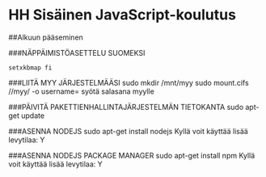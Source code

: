 # HH Sisäinen JavaScript-koulutus

##Alkuun pääseminen

###NÄPPÄIMISTÖASETTELU SUOMEKSI
```
setxkbmap fi
```
###LIITÄ MYY JÄRJESTELMÄÄSI
sudo mkdir /mnt/myy
sudo mount.cifs //myy/<omatunnus> -o username=<omatunnus>
	syötä salasana myylle

###PÄIVITÄ PAKETTIENHALLINTAJÄRJESTELMÄN TIETOKANTA
sudo apt-get update

###ASENNA NODEJS
sudo apt-get install nodejs
	Kyllä voit käyttää lisää levytilaa: Y

###ASENNA NODEJS PACKAGE MANAGER
sudo apt-get install npm
	Kyllä voit käyttää lisää levytilaa: Y

